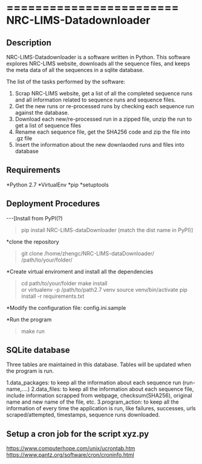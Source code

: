 ========================
NRC-LIMS-Datadownloader
========================


Description
-----------

NRC-LIMS-Datadownloader is a software written in Python. This software explores NRC-LIMS website, downloads all the sequence files, and keeps the meta data of all the sequences in a sqlite database.

The list of the tasks performed by the software:
1. Scrap NRC-LIMS website, get a list of all the completed sequence runs and all information related to sequence runs and sequence files.
2. Get the new runs or re-processed runs by checking each sequence run against the database.
3. Download each new/re-processed run in a zipped file, unzip the run to get a list of sequence files
4. Rename each sequence file, get the SHA256 code and zip the file into .gz file
5. Insert the information about the new downlaoded runs and files into database


Requirements
------------

*Python 2.7
*VirtualEnv
*pip
*setuptools


Deployment Procedures
---------------------

---[Install from PyPI(?)
 >pip install NRC-LIMS-dataDownloader (match the dist name in PyPI)]

*clone the repository
 > git clone /home/zhengc/NRC-LIMS-dataDownloader/  /path/to/your/folder/

*Create virtual enviroment and install all the dependencies
 > cd path/to/your/folder
 > make install  
 or 
 > virtualenv -p /path/to/path2.7 venv
 > source venv/bin/activate
 > pip install -r requirements.txt

*Modify the configuration file: config.ini.sample
 
*Run the program
 > make run


SQLite database
----------------

Three tables are maintained in this database. Tables will be updated when the program is run.

1.data_packages: to keep all the information about each sequence run
 (run-name,....)
2.data_files: to keep all the information about each sequence file, 
include information scrapped from webpage, checksum(SHA256), original name and new name of the file, etc. 
3.program_action: to keep all the information of every time the application is run,
  like failures, successes, urls scraped/attempted, timestamps, sequence runs downloaded. 


Setup a cron job for the script xyz.py
----------------------------------------

https://www.computerhope.com/unix/ucrontab.htm
https://www.pantz.org/software/cron/croninfo.html



